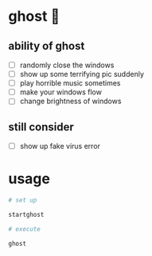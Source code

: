 
# ghost :ghost:

## ability of ghost 
- [ ] randomly close the windows
- [ ] show up some terrifying pic suddenly
- [ ] play horrible music sometimes
- [ ] make your windows flow
- [ ] change brightness of windows
## still consider
- [ ] show up fake virus error

# usage


```python
# set up 

startghost

# execute

ghost

```





